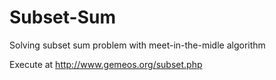 Subset-Sum
==========

Solving subset sum problem with meet-in-the-midle algorithm 

Execute at http://www.gemeos.org/subset.php
